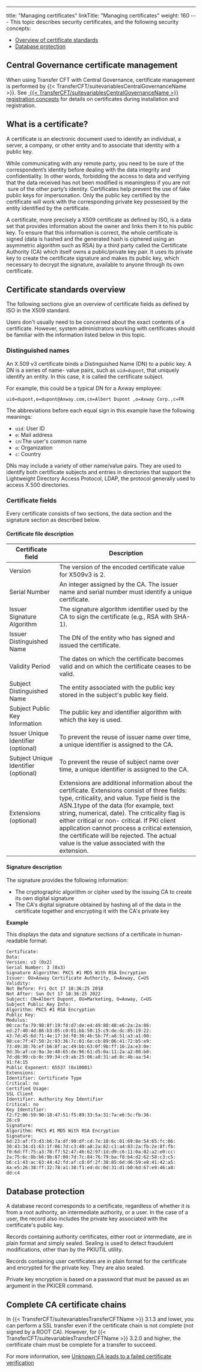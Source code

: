 ---
title: "Managing  certificates"
linkTitle: "Managing certificates"
weight: 160
--- <span id="What_you_will_find_in_this_book"></span>This topic
describes security certificates, and the following security concepts:

- [Overview
    of certificate standards](#Overview_of_Certificate_Standards)
- [Database
    protection](#Database_protection)

## Central Governance certificate management

When using Transfer CFT with Central Governance, certificate management is performed by {{< TransferCFT/suitevariablesCentralGovernanceName  >}}. See [ {{< TransferCFT/suitevariablesCentralGovernanceName  >}} registration concepts](../../governance_services_intro/cg_register_overview) for details on certificates during installation and registration.

## What is a certificate?

A certificate is an electronic document used to identify an individual,
a server, a company, or other entity and to associate that identity with
a public key.

While communicating with any remote party, you need to be sure of the
correspondent’s identity before dealing with the data integrity and confidentiality.
In other words, forbidding the access to data and verifying that the data
received has not been modified is meaningless if you are not  sure
of the other party’s identity. Certificates help prevent the use of fake
public keys for impersonation. Only the public key certified by the certificate
will work with the corresponding private key possessed by the entity identified
by the certificate.

A certificate, more precisely a X509 certificate as defined by ISO,
is a data set that provides information about the owner and links them
it to his public key. To ensure that this information is correct, the
whole certificate is signed (data is hashed and the generated hash is
ciphered using an asymmetric algorithm such as RSA) by a third
party called the Certificate Authority (CA) which itself owns a public/private
key pair. It uses its private key to create the certificate signature
and makes its public key, which necessary to decrypt the signature, available
to anyone through its own certificate.

<span id="Overview_of_Certificate_Standards"></span>

## Certificate standards overview

The following sections give an overview of certificate fields as defined
by ISO in the X509 standard.

Users don't usually need to be concerned about
the exact contents of a certificate. However, system administrators working
with certificates should be familiar with the information listed below
in this topic.

### Distinguished names

An X.509 v3 certificate binds a Distinguished Name
(DN) to a public key. A DN is a series of name- value pairs,
such as `uid=dupont`, that uniquely identify an entity. In
this case, it is called the certificate
subject.

For example, this could be a typical DN for a Axway employee:

`uid=dupont,e=dupont@Axway.com,cn=Albert Dupont ,o=Axway Corp.,c=FR`

The abbreviations before each equal sign in this example have the following
meanings:

- `uid`:
    User ID
- `e`:
    Mail address
- `cn`:The
    user's common name
- `o`:
    Organization
- `c`:
    Country

DNs may include a variety of other name/value pairs. They are used to
identify both certificate subjects and entries in directories that support
the Lightweight Directory
Access Protocol,
LDAP, the protocol generally used to access X.500 directories.

<span id="Certificate_fields"></span>

### Certificate fields

Every certificate consists of two sections, the data section and the
signature section as described below.

#### Certificate file description

| Certificate field  | Description  |
| --- | --- |
| Version  | The version of the encoded certificate value for X509v3 is 2.  |
| Serial Number  | An integer assigned by the CA. The issuer name and serial number must identify a unique certificate.  |
| Issuer Signature Algorithm  | The signature algorithm identifier used by the CA to sign the certificate (e.g., RSA with SHA- 1).  |
| Issuer Distinguished Name | The DN of the entity who has signed and issued the certificate.  |
| Validity Period  | The dates on which the certificate becomes valid and on which the certificate ceases to be valid.  |
| Subject Distinguished Name  | The entity associated with the public key stored in the subject's public key field.  |
| Subject Public Key Information  | The public key and identifier algorithm with which the key is used.  |
| Issuer Unique Identifier (optional)  | To prevent the reuse of issuer name over time, a unique identifier is assigned to the CA.  |
| Subject Unique Identifier (optional)  | To prevent the reuse of subject name over time, a unique identifier is assigned to the CA.  |
| Extensions (optional)  | Extensions are additional information about the certificate. Extensions consist of three fields: type, criticality, and value. Type field is the ASN.1type of the data (for example, text string, numerical, date). The criticality flag is either critical or non- critical. If PKI client application cannot process a critical extension, the certificate will be rejected. The actual value is the value associated with the extension.  |

#### Signature description

The signature provides the following information:

- The cryptographic
    algorithm or cipher used by the issuing CA to create its own digital signature
- The CA's digital
    signature obtained by hashing all of the data in the certificate together
    and encrypting it with the CA's private key

****Example****

This displays the data and signature sections of a certificate in human- readable
format:

```
Certificate:
Data:
Version: v3 (0x2)
Serial Number: 3 (0x3)
Signature Algorithm: PKCS #1 MD5 With RSA Encryption
Issuer: OU=Axway Certificate Authority, O=Axway, C=US
Validity:
Not Before: Fri Oct 17 18:36:25 2018
Not After: Sun Oct 17 18:36:25 2022
Subject: CN=Albert Dupont, OU=Marketing, O=Axway, C=US
Subject Public Key Info:
Algorithm: PKCS #1 RSA Encryption
Public Key:
Modulus:
00:ca:fa:79:98:8f:19:f8:d7:de:e4:49:80:48:e6:2a:2a:86:
ed:27:40:4d:86:b3:05:c0:01:bb:50:15:c9:de:dc:85:19:22:
43:7d:45:6d:71:4e:17:3d:f0:36:4b:5b:7f:a8:51:a3:a1:00:
98:ce:7f:47:50:2c:93:36:7c:01:6e:cb:89:06:41:72:b5:e9:
73:49:38:76:ef:b6:8f:ac:49:bb:63:0f:9b:ff:16:2a:e3:0e:
9d:3b:af:ce:9a:3e:48:65:de:96:61:d5:0a:11:2a:a2:80:b0:
7d:d8:99:cb:0c:99:34:c9:ab:25:06:a8:31:ad:8c:4b:aa:54:
91:f4:15
Public Exponent: 65537 (0x10001)
Extensions:
Identifier: Certificate Type
Critical: no
Certified Usage:
SSL Client
Identifier: Authority Key Identifier
Critical: no
Key Identifier:
f2:f2:06:59:90:18:47:51:f5:89:33:5a:31:7a:e6:5c:fb:36:
26:c9
Signature:
Algorithm: PKCS #1 MD5 With RSA Encryption
Signature:
6d:23:af:f3:d3:b6:7a:df:90:df:cd:7e:18:6c:01:69:8e:54:65:fc:06:
30:43:34:d1:63:1f:06:7d:c3:40:a8:2a:82:c1:a4:83:2a:fb:2e:8f:fb:
f0:6d:ff:75:a3:78:f7:52:47:46:62:97:1d:d9:c6:11:0a:02:a2:e0:cc:
2a:75:6c:8b:b6:9b:87:00:7d:7c:84:76:79:ba:f8:b4:d2:62:58:c3:c5:
b6:c1:43:ac:63:44:42:fd:af:c8:0f:2f:38:85:6d:d6:59:e8:41:42:a5:
4a:e5:26:38:ff:32:78:a1:38:f1:ed:dc:0d:31:d1:b0:6d:67:e9:46:a8:
dd:c4
```
<span id="Database_protection"></span>

## Database protection

A database record corresponds to a certificate, regardless of whether
it is from a root authority, an intermediate authority, or a user. In
the case of a user, the record also includes the private key associated
with the certificate's public key.

Records containing authority certificates, either root or intermediate,
are in plain format and simply sealed. Sealing is used to detect fraudulent
modifications, other than by the PKIUTIL utility.

Records containing user certificates are in plain format for the certificate
and encrypted for the private key. They are also sealed.

Private key encryption is based on a password that must be passed as
an argument in the PKICER command.

## Complete CA certificate chains

In {{< TransferCFT/suitevariablesTransferCFTName  >}} 3.1.3 and lower, you can perform a SSL transfer even if the certificate chain is not complete (not signed by a ROOT CA). However, for {{< TransferCFT/suitevariablesTransferCFTName  >}} 3.2.0 and higher, the certificate chain must be complete for a transfer to succeed.

For more information, see [Unknown CA leads to a failed certificate verification](../../troubleshoot_intro/admin_troubleshooting_server/troubleshoot_security#Unknown)
